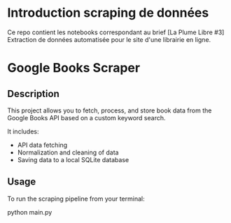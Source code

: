 # Introduction scraping de données

Ce repo contient les notebooks correspondant au brief [La Plume Libre #3] Extraction de données automatisée pour le site d'une librairie en ligne.

# Google Books Scraper

## Description

This project allows you to fetch, process, and store book data from the Google Books API based on a custom keyword search.

It includes:

- API data fetching
- Normalization and cleaning of data
- Saving data to a local SQLite database

## Usage

To run the scraping pipeline from your terminal:

python main.py
